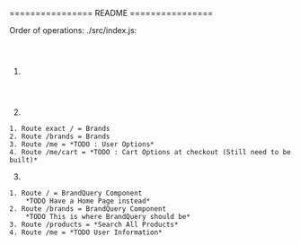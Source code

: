 ================ README ================

Order of operations:
./src/index.js:
  1. <Header />

  2. <SideNav />
    1. Route exact / = Brands
    2. Route /brands = Brands
    3. Route /me = *TODO : User Options*
    4. Route /me/cart = *TODO : Cart Options at checkout (Still need to be built)*

  3. <Main />
    1. Route / = BrandQuery Component
        *TODO Have a Home Page instead*
    2. Route /brands = BrandQuery Component
        *TODO This is where BrandQuery should be*
    3. Route /products = *Search All Products*
    4. Route /me = *TODO User Information*

    
